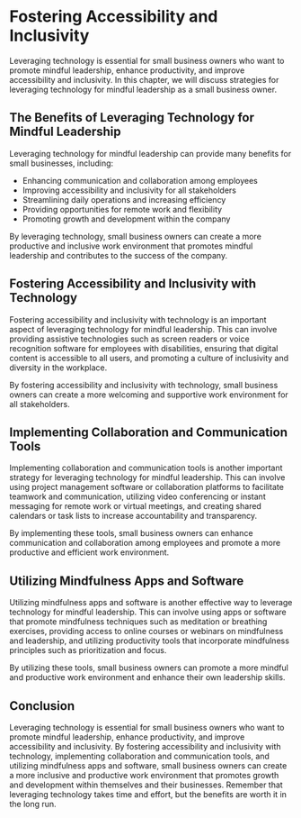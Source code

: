 Fostering Accessibility and Inclusivity
==========================================================================================================================

Leveraging technology is essential for small business owners who want to promote mindful leadership, enhance productivity, and improve accessibility and inclusivity. In this chapter, we will discuss strategies for leveraging technology for mindful leadership as a small business owner.

The Benefits of Leveraging Technology for Mindful Leadership
------------------------------------------------------------

Leveraging technology for mindful leadership can provide many benefits for small businesses, including:

* Enhancing communication and collaboration among employees
* Improving accessibility and inclusivity for all stakeholders
* Streamlining daily operations and increasing efficiency
* Providing opportunities for remote work and flexibility
* Promoting growth and development within the company

By leveraging technology, small business owners can create a more productive and inclusive work environment that promotes mindful leadership and contributes to the success of the company.

Fostering Accessibility and Inclusivity with Technology
-------------------------------------------------------

Fostering accessibility and inclusivity with technology is an important aspect of leveraging technology for mindful leadership. This can involve providing assistive technologies such as screen readers or voice recognition software for employees with disabilities, ensuring that digital content is accessible to all users, and promoting a culture of inclusivity and diversity in the workplace.

By fostering accessibility and inclusivity with technology, small business owners can create a more welcoming and supportive work environment for all stakeholders.

Implementing Collaboration and Communication Tools
--------------------------------------------------

Implementing collaboration and communication tools is another important strategy for leveraging technology for mindful leadership. This can involve using project management software or collaboration platforms to facilitate teamwork and communication, utilizing video conferencing or instant messaging for remote work or virtual meetings, and creating shared calendars or task lists to increase accountability and transparency.

By implementing these tools, small business owners can enhance communication and collaboration among employees and promote a more productive and efficient work environment.

Utilizing Mindfulness Apps and Software
---------------------------------------

Utilizing mindfulness apps and software is another effective way to leverage technology for mindful leadership. This can involve using apps or software that promote mindfulness techniques such as meditation or breathing exercises, providing access to online courses or webinars on mindfulness and leadership, and utilizing productivity tools that incorporate mindfulness principles such as prioritization and focus.

By utilizing these tools, small business owners can promote a more mindful and productive work environment and enhance their own leadership skills.

Conclusion
----------

Leveraging technology is essential for small business owners who want to promote mindful leadership, enhance productivity, and improve accessibility and inclusivity. By fostering accessibility and inclusivity with technology, implementing collaboration and communication tools, and utilizing mindfulness apps and software, small business owners can create a more inclusive and productive work environment that promotes growth and development within themselves and their businesses. Remember that leveraging technology takes time and effort, but the benefits are worth it in the long run.
